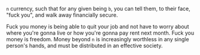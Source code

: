 `n` currency, such that for any given being `b`, you can tell them, to their face, "fuck you", and walk away financially secure.

Fuck you money is being able to quit your job and not have to worry about where you're gonna live or how you're gonna pay rent next month. Fuck you money is freedom. Money beyond `n` is increasingly worthless in any single person's hands, and must be distributed in an effective society.